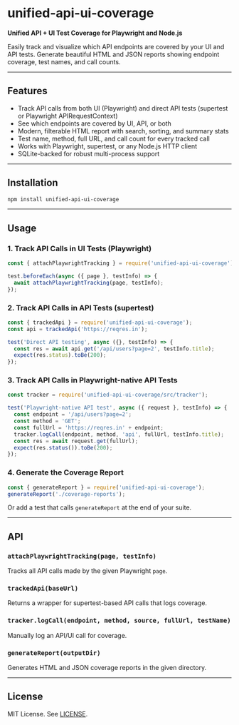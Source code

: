# unified-api-ui-coverage

**Unified API + UI Test Coverage for Playwright and Node.js**

Easily track and visualize which API endpoints are covered by your UI and API tests. Generate beautiful HTML and JSON reports showing endpoint coverage, test names, and call counts.

---

## Features
- Track API calls from both UI (Playwright) and direct API tests (supertest or Playwright APIRequestContext)
- See which endpoints are covered by UI, API, or both
- Modern, filterable HTML report with search, sorting, and summary stats
- Test name, method, full URL, and call count for every tracked call
- Works with Playwright, supertest, or any Node.js HTTP client
- SQLite-backed for robust multi-process support

---

## Installation

```sh
npm install unified-api-ui-coverage
```

---

## Usage

### 1. **Track API Calls in UI Tests (Playwright)**

```js
const { attachPlaywrightTracking } = require('unified-api-ui-coverage');

test.beforeEach(async ({ page }, testInfo) => {
  await attachPlaywrightTracking(page, testInfo);
});
```

### 2. **Track API Calls in API Tests (supertest)**

```js
const { trackedApi } = require('unified-api-ui-coverage');
const api = trackedApi('https://reqres.in');

test('Direct API testing', async ({}, testInfo) => {
  const res = await api.get('/api/users?page=2', testInfo.title);
  expect(res.status).toBe(200);
});
```

### 3. **Track API Calls in Playwright-native API Tests**

```js
const tracker = require('unified-api-ui-coverage/src/tracker');

test('Playwright-native API test', async ({ request }, testInfo) => {
  const endpoint = '/api/users?page=2';
  const method = 'GET';
  const fullUrl = 'https://reqres.in' + endpoint;
  tracker.logCall(endpoint, method, 'api', fullUrl, testInfo.title);
  const res = await request.get(fullUrl);
  expect(res.status()).toBe(200);
});
```

### 4. **Generate the Coverage Report**

```js
const { generateReport } = require('unified-api-ui-coverage');
generateReport('./coverage-reports');
```
Or add a test that calls `generateReport` at the end of your suite.

---

## API

### `attachPlaywrightTracking(page, testInfo)`
Tracks all API calls made by the given Playwright `page`.

### `trackedApi(baseUrl)`
Returns a wrapper for supertest-based API calls that logs coverage.

### `tracker.logCall(endpoint, method, source, fullUrl, testName)`
Manually log an API/UI call for coverage.

### `generateReport(outputDir)`
Generates HTML and JSON coverage reports in the given directory.

---

## License

MIT License. See [LICENSE](./LICENSE). 
